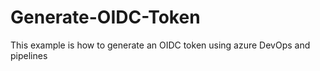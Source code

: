# Generate-OIDC-Token
This example is how to generate an OIDC token using azure DevOps and pipelines 
